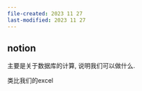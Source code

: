 ```yaml
---
file-created: 2023 11 27
last-modified: 2023 11 27
---
```


## notion


主要是关于数据库的计算, 说明我们可以做什么. 


类比我们的excel 

